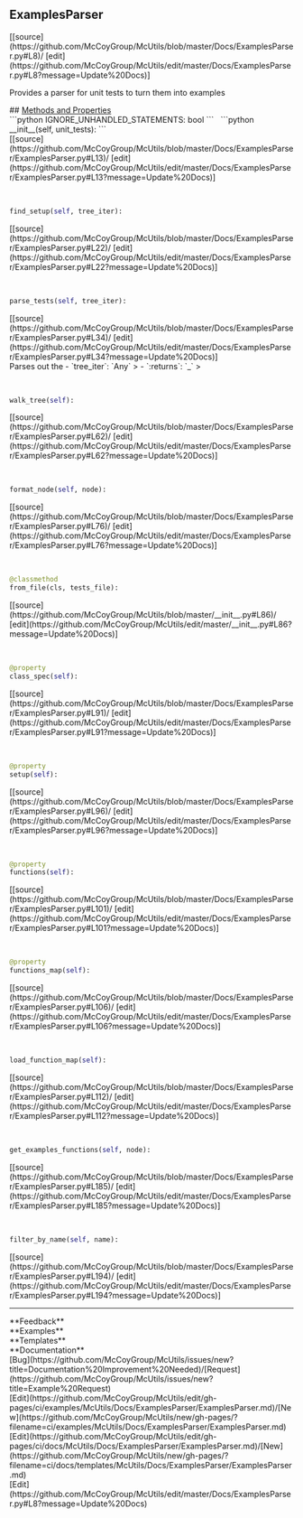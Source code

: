 ## <a id="McUtils.Docs.ExamplesParser.ExamplesParser">ExamplesParser</a> 

<div class="docs-source-link" markdown="1">
[[source](https://github.com/McCoyGroup/McUtils/blob/master/Docs/ExamplesParser.py#L8)/
[edit](https://github.com/McCoyGroup/McUtils/edit/master/Docs/ExamplesParser.py#L8?message=Update%20Docs)]
</div>

Provides a parser for unit tests to turn them into examples







<div class="collapsible-section">
 <div class="collapsible-section collapsible-section-header" markdown="1">
## <a class="collapse-link" data-toggle="collapse" href="#methods" markdown="1"> Methods and Properties</a> <a class="float-right" data-toggle="collapse" href="#methods"><i class="fa fa-chevron-down"></i></a>
 </div>
 <div class="collapsible-section collapsible-section-body collapse show" id="methods" markdown="1">
 ```python
IGNORE_UNHANDLED_STATEMENTS: bool
```
<a id="McUtils.Docs.ExamplesParser.ExamplesParser.__init__" class="docs-object-method">&nbsp;</a> 
```python
__init__(self, unit_tests): 
```
<div class="docs-source-link" markdown="1">
[[source](https://github.com/McCoyGroup/McUtils/blob/master/Docs/ExamplesParser/ExamplesParser.py#L13)/
[edit](https://github.com/McCoyGroup/McUtils/edit/master/Docs/ExamplesParser/ExamplesParser.py#L13?message=Update%20Docs)]
</div>


<a id="McUtils.Docs.ExamplesParser.ExamplesParser.find_setup" class="docs-object-method">&nbsp;</a> 
```python
find_setup(self, tree_iter): 
```
<div class="docs-source-link" markdown="1">
[[source](https://github.com/McCoyGroup/McUtils/blob/master/Docs/ExamplesParser/ExamplesParser.py#L22)/
[edit](https://github.com/McCoyGroup/McUtils/edit/master/Docs/ExamplesParser/ExamplesParser.py#L22?message=Update%20Docs)]
</div>


<a id="McUtils.Docs.ExamplesParser.ExamplesParser.parse_tests" class="docs-object-method">&nbsp;</a> 
```python
parse_tests(self, tree_iter): 
```
<div class="docs-source-link" markdown="1">
[[source](https://github.com/McCoyGroup/McUtils/blob/master/Docs/ExamplesParser/ExamplesParser.py#L34)/
[edit](https://github.com/McCoyGroup/McUtils/edit/master/Docs/ExamplesParser/ExamplesParser.py#L34?message=Update%20Docs)]
</div>
Parses out the
  - `tree_iter`: `Any`
    > 
  - `:returns`: `_`
    >


<a id="McUtils.Docs.ExamplesParser.ExamplesParser.walk_tree" class="docs-object-method">&nbsp;</a> 
```python
walk_tree(self): 
```
<div class="docs-source-link" markdown="1">
[[source](https://github.com/McCoyGroup/McUtils/blob/master/Docs/ExamplesParser/ExamplesParser.py#L62)/
[edit](https://github.com/McCoyGroup/McUtils/edit/master/Docs/ExamplesParser/ExamplesParser.py#L62?message=Update%20Docs)]
</div>


<a id="McUtils.Docs.ExamplesParser.ExamplesParser.format_node" class="docs-object-method">&nbsp;</a> 
```python
format_node(self, node): 
```
<div class="docs-source-link" markdown="1">
[[source](https://github.com/McCoyGroup/McUtils/blob/master/Docs/ExamplesParser/ExamplesParser.py#L76)/
[edit](https://github.com/McCoyGroup/McUtils/edit/master/Docs/ExamplesParser/ExamplesParser.py#L76?message=Update%20Docs)]
</div>


<a id="McUtils.Docs.ExamplesParser.ExamplesParser.from_file" class="docs-object-method">&nbsp;</a> 
```python
@classmethod
from_file(cls, tests_file): 
```
<div class="docs-source-link" markdown="1">
[[source](https://github.com/McCoyGroup/McUtils/blob/master/__init__.py#L86)/
[edit](https://github.com/McCoyGroup/McUtils/edit/master/__init__.py#L86?message=Update%20Docs)]
</div>


<a id="McUtils.Docs.ExamplesParser.ExamplesParser.class_spec" class="docs-object-method">&nbsp;</a> 
```python
@property
class_spec(self): 
```
<div class="docs-source-link" markdown="1">
[[source](https://github.com/McCoyGroup/McUtils/blob/master/Docs/ExamplesParser/ExamplesParser.py#L91)/
[edit](https://github.com/McCoyGroup/McUtils/edit/master/Docs/ExamplesParser/ExamplesParser.py#L91?message=Update%20Docs)]
</div>


<a id="McUtils.Docs.ExamplesParser.ExamplesParser.setup" class="docs-object-method">&nbsp;</a> 
```python
@property
setup(self): 
```
<div class="docs-source-link" markdown="1">
[[source](https://github.com/McCoyGroup/McUtils/blob/master/Docs/ExamplesParser/ExamplesParser.py#L96)/
[edit](https://github.com/McCoyGroup/McUtils/edit/master/Docs/ExamplesParser/ExamplesParser.py#L96?message=Update%20Docs)]
</div>


<a id="McUtils.Docs.ExamplesParser.ExamplesParser.functions" class="docs-object-method">&nbsp;</a> 
```python
@property
functions(self): 
```
<div class="docs-source-link" markdown="1">
[[source](https://github.com/McCoyGroup/McUtils/blob/master/Docs/ExamplesParser/ExamplesParser.py#L101)/
[edit](https://github.com/McCoyGroup/McUtils/edit/master/Docs/ExamplesParser/ExamplesParser.py#L101?message=Update%20Docs)]
</div>


<a id="McUtils.Docs.ExamplesParser.ExamplesParser.functions_map" class="docs-object-method">&nbsp;</a> 
```python
@property
functions_map(self): 
```
<div class="docs-source-link" markdown="1">
[[source](https://github.com/McCoyGroup/McUtils/blob/master/Docs/ExamplesParser/ExamplesParser.py#L106)/
[edit](https://github.com/McCoyGroup/McUtils/edit/master/Docs/ExamplesParser/ExamplesParser.py#L106?message=Update%20Docs)]
</div>


<a id="McUtils.Docs.ExamplesParser.ExamplesParser.load_function_map" class="docs-object-method">&nbsp;</a> 
```python
load_function_map(self): 
```
<div class="docs-source-link" markdown="1">
[[source](https://github.com/McCoyGroup/McUtils/blob/master/Docs/ExamplesParser/ExamplesParser.py#L112)/
[edit](https://github.com/McCoyGroup/McUtils/edit/master/Docs/ExamplesParser/ExamplesParser.py#L112?message=Update%20Docs)]
</div>


<a id="McUtils.Docs.ExamplesParser.ExamplesParser.get_examples_functions" class="docs-object-method">&nbsp;</a> 
```python
get_examples_functions(self, node): 
```
<div class="docs-source-link" markdown="1">
[[source](https://github.com/McCoyGroup/McUtils/blob/master/Docs/ExamplesParser/ExamplesParser.py#L185)/
[edit](https://github.com/McCoyGroup/McUtils/edit/master/Docs/ExamplesParser/ExamplesParser.py#L185?message=Update%20Docs)]
</div>


<a id="McUtils.Docs.ExamplesParser.ExamplesParser.filter_by_name" class="docs-object-method">&nbsp;</a> 
```python
filter_by_name(self, name): 
```
<div class="docs-source-link" markdown="1">
[[source](https://github.com/McCoyGroup/McUtils/blob/master/Docs/ExamplesParser/ExamplesParser.py#L194)/
[edit](https://github.com/McCoyGroup/McUtils/edit/master/Docs/ExamplesParser/ExamplesParser.py#L194?message=Update%20Docs)]
</div>
 </div>
</div>












---


<div markdown="1" class="text-secondary">
<div class="container">
  <div class="row">
   <div class="col" markdown="1">
**Feedback**   
</div>
   <div class="col" markdown="1">
**Examples**   
</div>
   <div class="col" markdown="1">
**Templates**   
</div>
   <div class="col" markdown="1">
**Documentation**   
</div>
   <div class="col" markdown="1">
   
</div>
   <div class="col" markdown="1">
   
</div>
   <div class="col" markdown="1">
   
</div>
</div>
  <div class="row">
   <div class="col" markdown="1">
[Bug](https://github.com/McCoyGroup/McUtils/issues/new?title=Documentation%20Improvement%20Needed)/[Request](https://github.com/McCoyGroup/McUtils/issues/new?title=Example%20Request)   
</div>
   <div class="col" markdown="1">
[Edit](https://github.com/McCoyGroup/McUtils/edit/gh-pages/ci/examples/McUtils/Docs/ExamplesParser/ExamplesParser.md)/[New](https://github.com/McCoyGroup/McUtils/new/gh-pages/?filename=ci/examples/McUtils/Docs/ExamplesParser/ExamplesParser.md)   
</div>
   <div class="col" markdown="1">
[Edit](https://github.com/McCoyGroup/McUtils/edit/gh-pages/ci/docs/McUtils/Docs/ExamplesParser/ExamplesParser.md)/[New](https://github.com/McCoyGroup/McUtils/new/gh-pages/?filename=ci/docs/templates/McUtils/Docs/ExamplesParser/ExamplesParser.md)   
</div>
   <div class="col" markdown="1">
[Edit](https://github.com/McCoyGroup/McUtils/edit/master/Docs/ExamplesParser.py#L8?message=Update%20Docs)   
</div>
   <div class="col" markdown="1">
   
</div>
   <div class="col" markdown="1">
   
</div>
   <div class="col" markdown="1">
   
</div>
</div>
</div>
</div>